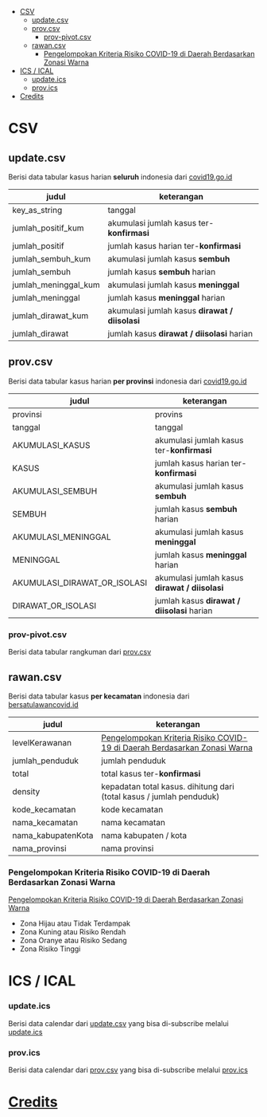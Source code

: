 - [CSV](#csv)
  - [update.csv](#updatecsv)
  - [prov.csv](#provcsv)
    - [prov-pivot.csv](#prov-pivotcsv)
  - [rawan.csv](#rawancsv)
    - [Pengelompokan Kriteria Risiko COVID-19 di Daerah Berdasarkan Zonasi Warna](#pengelompokan-kriteria-risiko-covid-19-di-daerah-berdasarkan-zonasi-warna)
- [ICS / ICAL](#ics--ical)
    - [update.ics](#updateics)
    - [prov.ics](#provics)
- [Credits](#credits)

# CSV

## update.csv

Berisi data tabular kasus harian **seluruh** indonesia dari [covid19.go.id](https://covid19.go.id/peta-sebaran)

| judul                | keterangan                                     |
| -------------------- | ---------------------------------------------- |
| key_as_string        | tanggal                                        |
| jumlah_positif_kum   | akumulasi jumlah kasus ter-**konfirmasi**      |
| jumlah_positif       | jumlah kasus harian ter-**konfirmasi**         |
| jumlah_sembuh_kum    | akumulasi jumlah kasus **sembuh**              |
| jumlah_sembuh        | jumlah kasus **sembuh** harian                 |
| jumlah_meninggal_kum | akumulasi jumlah kasus **meninggal**           |
| jumlah_meninggal     | jumlah kasus **meninggal** harian              |
| jumlah_dirawat_kum   | akumulasi jumlah kasus **dirawat / diisolasi** |
| jumlah_dirawat       | jumlah kasus **dirawat / diisolasi** harian    |

## prov.csv

Berisi data tabular kasus harian **per provinsi** indonesia dari [covid19.go.id](https://covid19.go.id/peta-sebaran)

| judul                        | keterangan                                     |
| ---------------------------- | ---------------------------------------------- |
| provinsi                     | provins                                        |
| tanggal                      | tanggal                                        |
| AKUMULASI_KASUS              | akumulasi jumlah kasus ter-**konfirmasi**      |
| KASUS                        | jumlah kasus harian ter-**konfirmasi**         |
| AKUMULASI_SEMBUH             | akumulasi jumlah kasus **sembuh**              |
| SEMBUH                       | jumlah kasus **sembuh** harian                 |
| AKUMULASI_MENINGGAL          | akumulasi jumlah kasus **meninggal**           |
| MENINGGAL                    | jumlah kasus **meninggal** harian              |
| AKUMULASI_DIRAWAT_OR_ISOLASI | akumulasi jumlah kasus **dirawat / diisolasi** |
| DIRAWAT_OR_ISOLASI           | jumlah kasus **dirawat / diisolasi** harian    |

### prov-pivot.csv

Berisi data tabular rangkuman dari [prov.csv](#provcsv)

## rawan.csv

Berisi data tabular kasus **per kecamatan** indonesia dari [bersatulawancovid.id](https://www.bersatulawancovid.id/)

| judul              | keterangan                                                                                                                                              |
| ------------------ | ------------------------------------------------------------------------------------------------------------------------------------------------------- |
| levelKerawanan     | [Pengelompokan Kriteria Risiko COVID-19 di Daerah Berdasarkan Zonasi Warna](#pengelompokan-kriteria-risiko-covid-19-di-daerah-berdasarkan-zonasi-warna) |
| jumlah_penduduk    | jumlah penduduk                                                                                                                                         |
| total              | total kasus ter-**konfirmasi**                                                                                                                          |
| density            | kepadatan total kasus. dihitung dari (total kasus / jumlah penduduk)                                                                                    |
| kode_kecamatan     | kode kecamatan                                                                                                                                          |
| nama_kecamatan     | nama kecamatan                                                                                                                                          |
| nama_kabupatenKota | nama kabupaten / kota                                                                                                                                   |
| nama_provinsi      | nama provinsi                                                                                                                                           |

### Pengelompokan Kriteria Risiko COVID-19 di Daerah Berdasarkan Zonasi Warna

[Pengelompokan Kriteria Risiko COVID-19 di Daerah Berdasarkan Zonasi Warna](https://bnpb.go.id/berita/pengelompokan-kriteria-risiko-covid19-di-daerah-berdasarkan-zonasi-warna)

- Zona Hijau atau Tidak Terdampak
- Zona Kuning atau Risiko Rendah
- Zona Oranye atau Risiko Sedang
- Zona Risiko Tinggi

# ICS / ICAL

### update.ics

Berisi data calendar dari [update.csv](#updatecsv) yang bisa di-subscribe melalui [update.ics](https://github.com/aiosk/covidn/raw/master/dist/update.ics)

### prov.ics

Berisi data calendar dari [prov.csv](#provcsv) yang bisa di-subscribe melalui [prov.ics](https://github.com/aiosk/covidn/raw/master/dist/prov.ics)

# [Credits](https://github.com/aiosk/covidn/#credits)
